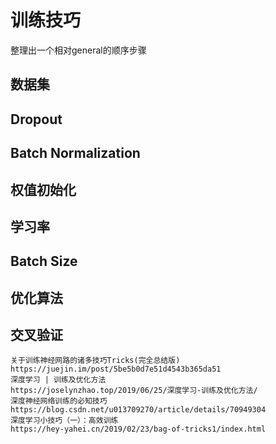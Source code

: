 # 训练技巧

整理出一个相对general的顺序步骤

## 数据集

## Dropout

## Batch Normalization

## 权值初始化

## 学习率

## Batch Size

## 优化算法

## 交叉验证

```
关于训练神经网路的诸多技巧Tricks(完全总结版)
https://juejin.im/post/5be5b0d7e51d4543b365da51
深度学习 | 训练及优化方法
https://joselynzhao.top/2019/06/25/深度学习-训练及优化方法/
深度神经网络训练的必知技巧
https://blog.csdn.net/u013709270/article/details/70949304
深度学习小技巧（一）：高效训练
https://hey-yahei.cn/2019/02/23/bag-of-tricks1/index.html
```
